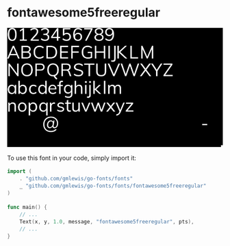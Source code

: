 # fontawesome5freeregular

![fontawesome5freeregular](fontawesome5freeregular.png)

To use this font in your code, simply import it:

```go
import (
	. "github.com/gmlewis/go-fonts/fonts"
	_ "github.com/gmlewis/go-fonts/fonts/fontawesome5freeregular"
)

func main() {
	// ...
	Text(x, y, 1.0, message, "fontawesome5freeregular", pts),
	// ...
}
```
